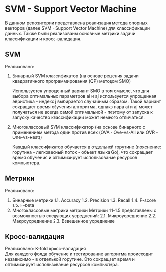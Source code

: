 ﻿# SVM - Support Vector Machine
 
В данном репозитории представлена реализация метода опорных векторов (далее SVM - Support Vector Machine) для классификации данных.
Также были реализованы основные метрики задачи классификации и кросс-валидация.

## SVM

Реализовано:
1. Бинарный SVM классификатор (на основе решения задачи квадратичного программирования (QP) методом SMO)

   Используется упрощенный вариант SMO в том смысле, что для выбора оптимальных параметров ai и aj используется упрощенная эвристика - индекс j выбирается   случайным образом. Такой вариант сокращает время обучения алгоритма, однако пара ai и aj может получаться не всегда самой оптимальной - поэтому от запуска к запуску качество классификации может немного отличаться.
   
2. Многоклассовый SVM классификатор (на основе бинарного с применением метода один против всех (OVA - Ove-vs-All или OVR - One-vs-Rest))

   Каждый классификатор обучается в отдельной горутине (пояснение: горутина - легковесный поток - объект языка Go), что сокращает время обучения и оптимизирует использование ресурсов компьютера.

## Метрики

Реализовано:
1. Бинарные метрики
1.1. Accuracy
1.2. Precision
1.3. Recall
1.4. F-score
1.5. F-beta
2. Многоклассовые метрики метрики
Метрики 1.1-1.5 представлены с возможностью следующих усреднений:
2.1. Микроусреднение
2.2. Макроусреднение
2.3. Взвешенное усреднение

## Кросс-валидация

Реализовано:
K-fold кросс-валидация\
Для каждого фолда обучение и тестирование алгоритма происходит независимо - в отдельной горутине. Это сокращает время и оптимизирует использование ресурсов компьютера.

